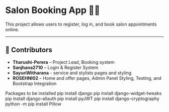 # Salon Booking App 💇‍♀️

This project allows users to register, log in, and book salon appointments online.

---

## 👥 Contributors

- **Tharushi-Perera** – Project Lead, Booking system
- **Sanjhana2710** – Login & Register System
- **SayuriWitharana** - service and stylists pages and styling
- **ROSEHNI02** – Home and offer pages, Admin Panel Styling, Testing, and Bootstrap Integration 

Packages to be installed
 pip install django
 pip install django-widget-tweaks
 pip install django-allauth
 pip install pyJWT
 pip install django-cryptography
 python -m pip install Pillow
